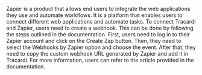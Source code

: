 Zapier is a product that allows end users to integrate the web applications they use and automate workflows. It is a platform that enables users to connect different web applications and automate tasks. To connect Tracardi and Zapier, users need to create a webhook. This can be done by following the steps outlined in the documentation. First, users need to log in to their Zapier account and click on the Create Zap button. Then, they need to select the Webhooks by Zapier option and choose the event. After that, they need to copy the custom webhook URL generated by Zapier and add it in Tracardi. For more information, users can refer to the article provided in the documentation.
